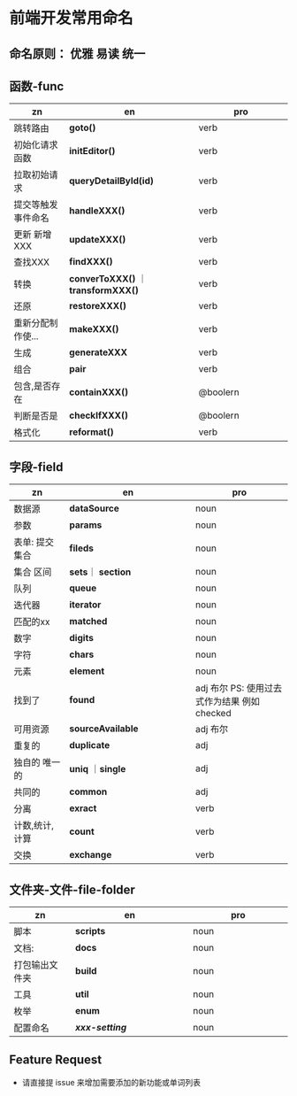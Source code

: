 # 前端开发常用命名

## 命名原则： 优雅 易读  统一

<style>
table td:first-of-type {
    width: 4cm;
}
table td:nth-of-type(2) {
    width: 8cm;
}
table td:nth-of-type(3) {
    width: 16em;
}
</style>
## 函数-func 
| zn | en | pro |
| --- | --- | --- | 
| 跳转路由 | **goto()** | verb
| 初始化请求函数 |  **initEditor()**|verb
| 拉取初始请求 | **queryDetailById(id)**| verb
| 提交等触发事件命名 | **handleXXX()** | verb
| 更新 新增XXX | **updateXXX()** | verb
| 查找XXX | **findXXX()**  |  verb
| 转换  | **converToXXX()** ｜**transformXXX()**  |  verb
| 还原| **restoreXXX()**| verb
| 重新分配制作使...| **makeXXX()**|verb
| 生成| **generateXXX**| verb
| 组合 | **pair**| verb
| 包含,是否存在|**containXXX()**| @boolern
|判断是否是| **checkIfXXX()**| @boolern
|格式化|**reformat()**| verb
## 字段-field
| zn | en | pro |
| --- | --- | --- |
| 数据源| **dataSource** | noun
|参数| **params** | noun
| 表单: 提交集合| **fileds** | noun
|集合 区间| **sets**｜ **section**| noun
| 队列|**queue** | noun
| 迭代器 | **iterator** | noun |
| 匹配的xx | **matched**| noun|
| 数字| **digits**| noun
| 字符| **chars**| noun
| 元素| **element**| noun
|找到了|**found** | adj 布尔  PS: 使用过去式作为结果 例如 checked 
| 可用资源| **sourceAvailable**| adj 布尔
| 重复的| **duplicate** | adj
| 独自的 唯一的| **uniq** ｜**single**| adj
| 共同的| **common**| adj
|分离| **exract** |verb
|计数,统计,计算| **count**| verb
| 交换| **exchange** | verb
## 文件夹-文件-file-folder

| zn | en | pro |
| --- | --- | --- |
| 脚本| **scripts**| noun
| 文档:|**docs**| noun
|打包输出文件夹 | **build**| noun
|工具| **util**| noun
|枚举| **enum** | noun
|配置命名| ***xxx-setting***| noun
## Feature Request
* 请直接提 issue 来增加需要添加的新功能或单词列表